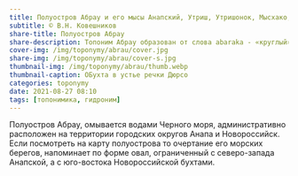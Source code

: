 ```yaml
---
title: Полуостров Абрау и его мысы Анапский, Утриш, Утришонок, Мысхако, Любви
subtitle: © В.Н. Ковешников
share-title: Полуостров Абрау
share-description: Топоним Абрау образован от слова abaraka - «круглый»
cover-img: /img/toponymy/abrau/cover.jpg
share-img: /img/toponymy/abrau/cover-s.jpg
thumbnail-img: /img/toponymy/abrau/thumb.webp
thumbnail-caption: ОБухта в устье речки Дюрсо
categories: toponymy
date: 2021-08-27 08:10
tags: [топонимика, гидроним]
---
```

Полуостров Абрау, омывается водами Черного моря, административно расположен на территории городских округов Анапа и Новороссийск. Если посмотреть на карту полуострова то очертание его морских берегов, напоминает по форме овал, ограниченный с северо-запада Анапской, а с юго-востока Новороссийской бухтами.